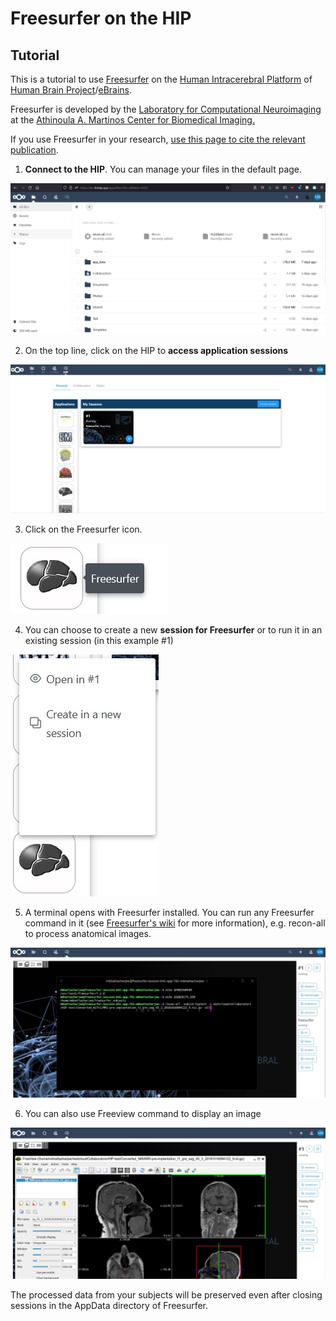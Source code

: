 # Freesurfer on the HIP



## Tutorial

This is a tutorial to use [Freesurfer](https://surfer.nmr.mgh.harvard.edu) on the [Human Intracerebral Platform](https://www.humanbrainproject.eu/en/medicine/human-intracerebral-eeg-platform/) of [Human Brain Project](https://www.humanbrainproject.eu)/[eBrains](https://ebrains.eu/).

Freesurfer is developed by the [Laboratory for Computational Neuroimaging](http://martinos.org/lcn/) at the [Athinoula A. Martinos Center for Biomedical Imaging.](http://martinos.org/)

If you use Freesurfer in your research, [use this page to cite the relevant publication](https://surfer.nmr.mgh.harvard.edu/fswiki/FreeSurferMethodsCitation).

1. **Connect to the HIP**. You can manage your files in the default page.

![Files](img/hip-freesurfer/Files.JPG)

2. On the top line, click on the HIP to **access application sessions**

![Apps](img/hip-freesurfer/Apps.JPG)

3. Click on the Freesurfer icon. 

![FreesurferIcon](img/hip-freesurfer/FreesurferIcon.JPG)

4. You can choose to create a new **session for Freesurfer** or to run it in an existing session (in this example #1)

![OpenSession](img/hip-freesurfer/OpenSession.JPG)

5. A terminal opens with Freesurfer installed. You can run any Freesurfer command in it (see [Freesurfer's wiki](https://surfer.nmr.mgh.harvard.edu/fswiki/FreeSurferWiki) for more information), e.g. recon-all to process anatomical images.

![SessionRunFreesurfer](img/hip-freesurfer/SessionRunFreesurfer.JPG)

6. You can also use Freeview command to display an image

![Freeview](img/hip-freesurfer/Freeview.JPG)



The processed data from your subjects will be preserved even after closing sessions in the AppData directory of Freesurfer.

